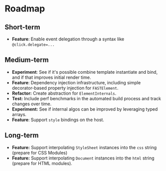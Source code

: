 # Roadmap

## Short-term

* **Feature**: Enable event delegation through a syntax like `@click.delegate=...`

## Medium-term

* **Experiment**: See if it's possible combine template instantiate and bind, and if that improves initial render time.
* **Feature**: Dependency injection infrastructure, including simple decorator-based property injection for `FASTElement`.
* **Refactor:** Create abstraction for `ElementInternals`.
* **Test:** Include perf benchmarks in the automated build process and track changes over time.
* **Experiment:** See if internal algos can be improved by leveraging typed arrays.
* **Feature**: Support `style` bindings on the host.

## Long-term

* **Feature:** Support interpolating `StyleSheet` instances into the `css` string (prepare for CSS Modules)
* **Feature:** Support interpolating `Document` instances into the `html` string (prepare for HTML modules).